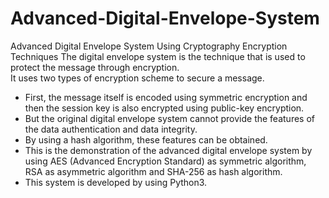 # Advanced-Digital-Envelope-System
Advanced Digital Envelope System Using Cryptography Encryption Techniques 
The digital envelope system is the technique that is used to protect the message through encryption.<br>
It uses two types of encryption scheme to secure a message.

-  First, the message itself is encoded using symmetric encryption and then the session key is also encrypted using public-key encryption.
-  But the original digital envelope system cannot provide the features of the data authentication and data integrity.
-  By using a hash algorithm, these features can be obtained.
-  This is the demonstration of the advanced digital envelope system by using AES (Advanced Encryption Standard) as symmetric algorithm, RSA as asymmetric algorithm and SHA-256 as hash algorithm.
-  This system is developed by using Python3.
